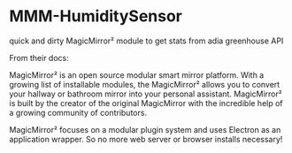 # MMM-HumiditySensor
quick and dirty MagicMirror² module to get stats from adia greenhouse API


From their docs:

MagicMirror² is an open source modular smart mirror platform. With a growing list of installable modules, the MagicMirror² allows you to convert your hallway or bathroom mirror into your personal assistant. MagicMirror² is built by the creator of the original MagicMirror with the incredible help of a growing community of contributors.

MagicMirror² focuses on a modular plugin system and uses Electron as an application wrapper. So no more web server or browser installs necessary!
